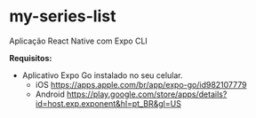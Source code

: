 # my-series-list
Aplicação React Native com Expo CLI

**Requisitos:**
 - Aplicativo Expo Go instalado no seu celular.
    - iOS https://apps.apple.com/br/app/expo-go/id982107779
    - Android https://play.google.com/store/apps/details?id=host.exp.exponent&hl=pt_BR&gl=US
